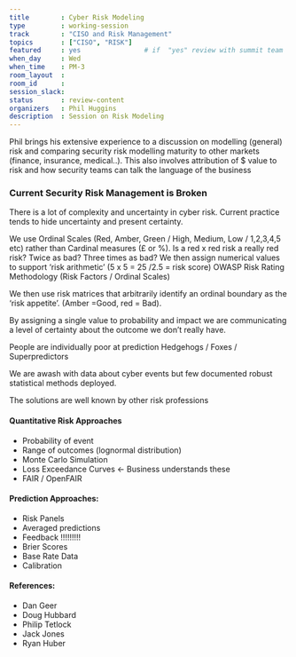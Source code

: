 ```yaml
---
title        : Cyber Risk Modeling
type         : working-session
track        : "CISO and Risk Management"
topics       : ["CISO", "RISK"]
featured     : yes                # if  "yes" review with summit team
when_day     : Wed
when_time    : PM-3
room_layout  :                
room_id      : 
session_slack: 
status       : review-content 
organizers   : Phil Huggins
description  : Session on Risk Modeling
---
```


Phil brings his extensive experience to a discussion on modelling (general) risk and comparing security risk modelling maturity to other markets (finance, insurance, medical..). This also involves attribution of $ value to risk and how security teams can talk the language of the business


### Current Security Risk Management is Broken

There is a lot of complexity and uncertainty in cyber risk.
Current practice tends to hide uncertainty and present certainty.

We use Ordinal Scales (Red, Amber, Green / High, Medium, Low / 1,2,3,4,5 etc) rather than Cardinal measures (£ or %).
Is a red x red risk a really red risk? Twice as bad? Three times as bad?
We then assign numerical values to support ‘risk arithmetic’ (5 x 5 = 25 /2.5 = risk score)
OWASP Risk Rating Methodology (Risk Factors / Ordinal Scales)

We then use risk matrices that arbitrarily identify an ordinal boundary as the ‘risk appetite’. (Amber =Good, red = Bad).

By assigning a single value to probability and impact we are communicating a level of certainty about the outcome we don’t really have.

People are individually poor at prediction
Hedgehogs / Foxes / Superpredictors

We are awash with data about cyber events but few documented robust statistical methods deployed. 

The solutions are well known by other risk professions

#### Quantitative Risk Approaches

 - Probability of event
 - Range of outcomes (lognormal distribution)
 - Monte Carlo Simulation
 - Loss Exceedance Curves <- Business understands these
 - FAIR / OpenFAIR

#### Prediction Approaches:
 - Risk Panels
 - Averaged predictions
 - Feedback !!!!!!!!!
 - Brier Scores 
 - Base Rate Data
 - Calibration

#### References:
 - Dan Geer
 - Doug Hubbard
 - Philip Tetlock
 - Jack Jones
 - Ryan Huber